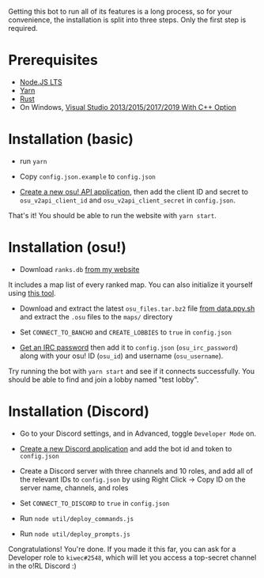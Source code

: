 Getting this bot to run all of its features is a long process, so for your convenience, the installation is split into three steps. Only the first step is required.

# Prerequisites

* [Node.JS LTS](https://nodejs.org/en/)
* [Yarn](https://yarnpkg.com/)
* [Rust](https://doc.rust-lang.org/cargo/getting-started/installation.html)
* On Windows, [Visual Studio 2013/2015/2017/2019 With C++ Option](https://docs.microsoft.com/en-us/visualstudio/install/install-visual-studio?view=vs-2022)

# Installation (basic)

* run `yarn`

* Copy `config.json.example` to `config.json`

* [Create a new osu! API application](https://osu.ppy.sh/home/account/edit#new-oauth-application), then add the client ID and secret to `osu_v2api_client_id` and `osu_v2api_client_secret` in `config.json`.

That's it! You should be able to run the website with `yarn start`.

# Installation (osu!)

* Download `ranks.db` [from my website](https://osu.kiwec.net/ranks.db)

It includes a map list of every ranked map. You can also initialize it yourself using [this tool](https://github.com/kiwec/orl-maps-db-generator).

* Download and extract the latest `osu_files.tar.bz2` file [from data.ppy.sh](https://data.ppy.sh/) and extract the `.osu` files to the `maps/` directory

* Set `CONNECT_TO_BANCHO` and `CREATE_LOBBIES` to `true` in `config.json`

* [Get an IRC password](https://osu.ppy.sh/p/irc) then add it to `config.json` (`osu_irc_password`) along with your osu! ID (`osu_id`) and username (`osu_username`).

Try running the bot with `yarn start` and see if it connects successfully. You should be able to find and join a lobby named "test lobby".

# Installation (Discord)

* Go to your Discord settings, and in Advanced, toggle `Developer Mode` on.

* [Create a new Discord application](https://discord.com/developers/applications) and add the bot id and token to `config.json`

* Create a Discord server with three channels and 10 roles, and add all of the relevant IDs to `config.json` by using Right Click -> Copy ID on the server name, channels, and roles

* Set `CONNECT_TO_DISCORD` to `true` in `config.json`

* Run `node util/deploy_commands.js`

* Run `node util/deploy_prompts.js`

Congratulations! You're done. If you made it this far, you can ask for a Developer role to `kiwec#2548`, which will let you access a top-secret channel in the o!RL Discord :)
